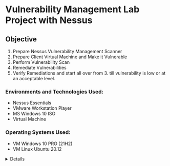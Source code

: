 # Vulnerability Management Lab Project with Nessus
## Objective

1. Prepare Nessus Vulnerability Management Scanner
2. Prepare Client Virtual Machine and Make it Vulnerable
3. Perform Vulnerability Scan
4. Remediate Vulnerabilities
5. Verify Remediations and start all over from 3. till vulnerability is low or at an acceptable level.

### Environments and Technologies Used:

- Nessus Essentials
- VMware Workstation Player
- MS Windows 10 ISO
- Virtual Machine

### Operating Systems Used:

- VM Windows 10 PRO (21H2)
- VM Linux Ubuntu 20.12
<details close>

<div>

</summary>

## Prepare Nessus Vulnerability Management Scanner
1. Download and install VMWare player.
2. Download Window 10 ISO
3. Download, install Nessus on local machine after registering and receiving activation code.
![Download and install Nessus](./images/download-nessus.png)
![Download and install Nessus](./images/download-nessus1.png)
![Download and install Nessus](./images/download-nessus2.png)
4. Next on the installation welcome page that displays, Click connect via SSL, advanced, proceed to localhost. 
![Download and install Nessus](./images/download-nessus3.png)
![Download and install Nessus](./images/download-nessus4.png)
5. Then click next and select - Register for Nessus Essentials, then click continue. 
![Download and Install Nessus](./images/download-nessus5.png)
6. Then provide activation code from your email. Then create username and password. Next, Nessus download plugins to finish setup.
![Download and Install Nessus](./images/download-nessus6.png)
![Download and Install Nessus](./images/download-nessus7.png)
![Download and Install Nessus](./images/download-nessus8.png)
![Download and Install Nessus](./images/download-nessus9.png)
![Nessus Installation complete](./images/download-nessus10.png)

## Prepare Client Virtual Machine and Make it Vulnerable
1. Install and launch VMware Workstation Player on your local machine to setup Windows 10 virtual machine. Click Player → File → New Virtual Machine → Browse then select the ISO image → Next → Add the name → disk size → Next → Customize Hardware (set Memory,CPU, Network Adaptor:Bridge (so that both VM and local machine can communicate with each other)) → Finish.
![Setup VM ](./images/vm-v.png)
2. As VM launches, click next and complete the installation of Windows 10 Pro accordingly, including username and password.
![Win 10 VM Setup](./images/vm-v2.png)
![Win 10 VM Setup](./images/vm-v3.png)
![Win 10 VM Setup](./images/vm-v4.png)
![OpenVAS url](./images/old-software.png)

## Perform First Unauthenticated Scan against our Vulnerable VM
- Login to OpenVAS → Assets → Hosts → New Host. Add the Windows client VM PRIVATE IP Address and add comment as Win10-Vulnerable. Create a New Target from the Host, name it “Azure Vulnerable VMs”. Take note of the credentials. We will add SMB credentials later.
![Windows Client IP](./images/windows-client.png)
![Unauthenticated Scan](./images/unauthenticated-scan.png)
![New Target](./images/unauthenticated-scan2.png)
![Unauthenticated Scan](./images/unauthenticated-scan3.png)
- Create a new Task: Title the "Name" and "Comment" as “Scan - Azure Vulnerable VMs”. Select “Azure Vulnerable VMs” as Scan Targets → . Save the Task. “Start” the “Scan - Azure Vulnerable VMs” Task by clicking the play button.
![Unauthenticated Scan](./images/unauthenticated4.png)
![Unauthenticated Scan](./images/unauthenticated5.png)


Take Note of the Status:
- Once the scan is finished, click the date under “Last Report” to see the results. Take note of Tabs, specifically the “Results” tab. Even though we installed a super old version of Firefox, note that it does not show up here. Note that this is because we aren’t running a credentialed scan so the scanner could not discover it. We will configure credential scans next.
![OpenVAS url](./images/old-software2.png)
## Make Configurations for Credentialed Scans (Within VM)
- Disable Windows Firewall, Disable User Account Control, Enable Remote Registry, Set Registry Key, Launch Registry Editor (regedit.exe) in “Run as administrator” mode and grant Admin Approval, if requested. Navigate to KEY_LOCAL_MACHINE hive. Open SOFTWARE\Microsoft\Windows\CurrentVersion\Policies\System key. Create a new DWORD (32-bit) value with the following properties:  Name: LocalAccountTokenFilterPolicy  Value: 1. Close Registry Editor Restart the VM.


## Make Configurations for Credentialed Scans (OpenVAS)
- Go to Configuration → Credentials → New Credential. Name / Comment → “Azure VM Credentials”. Allow Insecure Use: Yes. Username: azureuser. Password: Cyberlab123!, Save. Go to Configuration → Targets → CLONE the Target we made before. NEW Name / Comment: “Azure Vulnerable VMs - Credentialed Scan”. Ensure the Private IP is still accurate
Credentials → SMB → Select the Credentials we just made: Azure VM Credentials, Save

## Execute Credentialed Scan against our Vulnerable Windows VM
- Within Greenbone / OpenVAS, go to Scans → Tasks, CLONE the “Scan - Azure Vulnerable VMs” Task, then Edit it:
Name / Comment → “Scan - Azure Vulnerable VMs - Credentialed”, Targets: Azure Vulnerable VMs - Credentialed Scan
Save, Click the Play button to launch the new Credentialed Scan, wait for it to finish, It will take longer than the last one. Wait for it to finish, After the credentialed scan finishes, you can immediately see the difference in findings: 

- Check SMB Login under “Results”
Further inspect the individual vulnerabilities and see all the Criticals from the out-of-date FireFox
Remove the Filter (upper right)

## Remediate Vulnerabilities & Verify
- Log back into your Win10-Vulnerable VM
Uninstall Adobe Reader, VLC Player, and Firefox
Restart the VM and Verify Remediations. 
